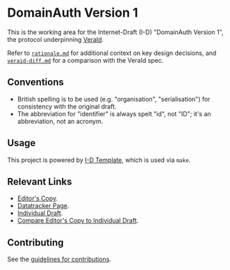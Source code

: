 <!-- regenerate: off (set to off if you edit this file) -->

# DomainAuth Version 1

This is the working area for the Internet-Draft (I-D) "DomainAuth Version 1", the protocol underpinning [VeraId](https://veraid.net/).

Refer to [`rationale.md`](./rationale.md) for additional context on key design decisions, and [`veraid-diff.md`](./veraid-diff.md) for a comparison with the VeraId spec.

## Conventions

- British spelling is to be used (e.g. "organisation", "serialisation") for consistency with the original draft.
- The abbreviation for "identifier" is always spelt "id", not "ID"; it's an abbreviation, not an acronym.

## Usage

This project is powered by [I-D Template](https://github.com/martinthomson/i-d-template), which is used via `make`.

## Relevant Links

* [Editor's Copy](https://docs.veraid.net/domainauth-spec/#go.draft-narea-domainauth.html).
* [Datatracker Page](https://datatracker.ietf.org/doc/draft-narea-domainauth).
* [Individual Draft](https://datatracker.ietf.org/doc/html/draft-narea-domainauth).
* [Compare Editor's Copy to Individual Draft](https://docs.veraid.net/domainauth-spec/#go.draft-narea-domainauth.diff).

## Contributing

See the [guidelines for contributions](./CONTRIBUTING.md).

